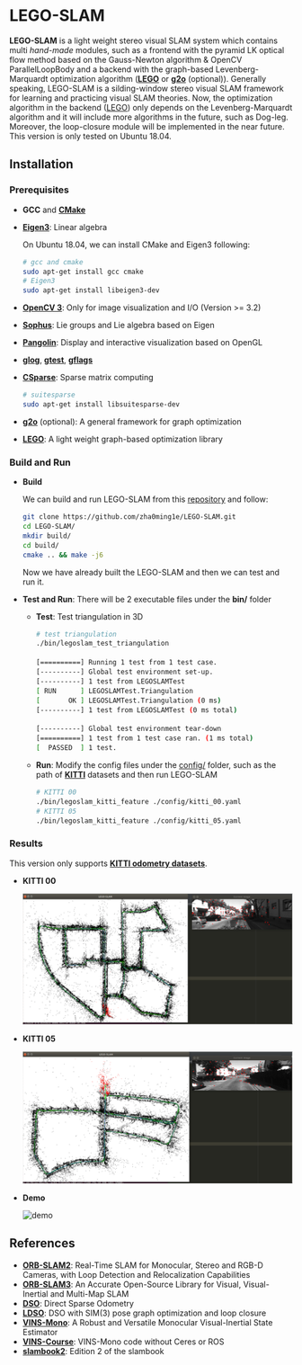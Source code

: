 

# LEGO-SLAM #

**LEGO-SLAM** is a light weight stereo visual SLAM system which contains multi *hand-made* modules, such as a frontend with the pyramid LK optical flow method based on the Gauss-Newton algorithm & OpenCV ParallelLoopBody and a backend with the graph-based Levenberg-Marquardt optimization algorithm ([**LEGO**](https://github.com/zha0ming1e/LEGO) or [**g2o**](https://github.com/RainerKuemmerle/g2o) (optional)). Generally speaking, LEGO-SLAM is a silding-window stereo visual SLAM framework for learning and practicing visual SLAM theories. Now, the optimization algorithm in the backend ([LEGO](https://github.com/zha0ming1e/LEGO)) only depends on the Levenberg-Marquardt algorithm and it will include more algorithms in the future, such as Dog-leg. Moreover, the loop-closure module will be implemented in the near future. This version is only tested on Ubuntu 18.04.



## Installation ##

### Prerequisites

- **GCC** and [**CMake**](https://cmake.org/) 

- [**Eigen3**](http://eigen.tuxfamily.org/): Linear algebra  

  On Ubuntu 18.04, we can install CMake and Eigen3 following: 

  ```bash
  # gcc and cmake 
  sudo apt-get install gcc cmake 
  # Eigen3 
  sudo apt-get install libeigen3-dev 
  ```
  
- [**OpenCV 3**](https://opencv.org/): Only for image visualization and I/O (Version >= 3.2)  

- [**Sophus**](https://github.com/strasdat/Sophus): Lie groups and Lie algebra based on Eigen 

- [**Pangolin**](https://github.com/stevenlovegrove/Pangolin): Display and interactive visualization based on OpenGL 

- [**glog**](https://github.com/google/glog), [**gtest**](https://github.com/google/googletest), [**gflags**](https://github.com/gflags/gflags) 

- [**CSparse**](https://people.engr.tamu.edu/davis/suitesparse.html): Sparse matrix computing 

  ```bash
  # suitesparse 
  sudo apt-get install libsuitesparse-dev
  ```

- [**g2o**](https://github.com/RainerKuemmerle/g2o) (optional): A general framework for graph optimization 

- [**LEGO**](https://github.com/zha0ming1e/LEGO): A light weight graph-based optimization library 

### Build and Run

- **Build** 

  We can build and run LEGO-SLAM from this [repository](https://github.com/zha0ming1e/LEGO-SLAM.git) and follow: 

  ```bash
  git clone https://github.com/zha0ming1e/LEGO-SLAM.git 
  cd LEGO-SLAM/ 
  mkdir build/ 
  cd build/ 
  cmake .. && make -j6 
  ```

  Now we have already built the LEGO-SLAM and then we can test and run it.

- **Test and Run**: There will be 2 executable files under the **bin/** folder 

  - **Test**: Test triangulation in 3D  

    ```bash
    # test triangulation 
    ./bin/legoslam_test_triangulation 
    
    [==========] Running 1 test from 1 test case.
    [----------] Global test environment set-up.
    [----------] 1 test from LEGOSLAMTest
    [ RUN      ] LEGOSLAMTest.Triangulation
    [       OK ] LEGOSLAMTest.Triangulation (0 ms)
    [----------] 1 test from LEGOSLAMTest (0 ms total)
    
    [----------] Global test environment tear-down
    [==========] 1 test from 1 test case ran. (1 ms total)
    [  PASSED  ] 1 test.
    ```

  - **Run**: Modify the config files under the [config/](./config/) folder, such as the path of [**KITTI**](http://www.cvlibs.net/datasets/kitti/eval_odometry.php) datasets and then run LEGO-SLAM 

    ```bash
    # KITTI 00 
    ./bin/legoslam_kitti_feature ./config/kitti_00.yaml 
    # KITTI 05 
    ./bin/legoslam_kitti_feature ./config/kitti_05.yaml
    ```

### Results 

This version only supports [**KITTI odometry datasets**](http://www.cvlibs.net/datasets/kitti/eval_odometry.php). 

- **KITTI 00** 

  ![kitti_00](./image/kitti_00.png) 

- **KITTI 05** 

  ![kitti_05](./image/kitti_05.png) 

- **Demo** 

  ![demo](./image/demo.gif) 



## References ##

- [**ORB-SLAM2**](https://github.com/raulmur/ORB_SLAM2): Real-Time SLAM for Monocular, Stereo and RGB-D Cameras, with Loop Detection and Relocalization Capabilities 
- [**ORB-SLAM3**](https://github.com/UZ-SLAMLab/ORB_SLAM3): An Accurate Open-Source Library for Visual, Visual-Inertial and Multi-Map SLAM 
- [**DSO**](https://github.com/JakobEngel/dso): Direct Sparse Odometry 
- [**LDSO**](https://github.com/tum-vision/LDSO): DSO with SIM(3) pose graph optimization and loop closure 
- [**VINS-Mono**](https://github.com/HKUST-Aerial-Robotics/VINS-Mono): A Robust and Versatile Monocular Visual-Inertial State Estimator 
- [**VINS-Course**](https://github.com/HeYijia/VINS-Course): VINS-Mono code without Ceres or ROS 
- [**slambook2**](https://github.com/gaoxiang12/slambook2): Edition 2 of the slambook 


